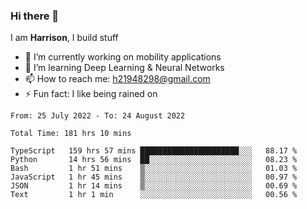 ### Hi there 👋

I am **Harrison**, I build stuff 

<!--
**drogon98/drogon98** is a ✨ _special_ ✨ repository because its `README.md` (this file) appears on your GitHub profile.

Here are some ideas to get you started:

- 🔭 I’m currently working on ...
- 🌱 I’m currently learning ...
- 👯 I’m looking to collaborate on ...
- 🤔 I’m looking for help with ...
- 💬 Ask me about ...
- 📫 How to reach me: ...
- 😄 Pronouns: ...
- ⚡ Fun fact: ...
-->
<!--[![Anurag's GitHub stats](https://github-readme-stats.vercel.app/api?username=drogon98&theme=merko&show_icons=true)](https://github.com/anuraghazra/github-readme-stats)-->

- 🔭 I’m currently working on mobility applications
- 🌱 I’m learning Deep Learning & Neural Networks
- 📫 How to reach me: h21948298@gmail.com
- ⚡ Fun fact: I like being rained on

<!--START_SECTION:waka-->

```text
From: 25 July 2022 - To: 24 August 2022

Total Time: 181 hrs 10 mins

TypeScript   159 hrs 57 mins ██████████████████████░░░   88.17 %
Python       14 hrs 56 mins  ██░░░░░░░░░░░░░░░░░░░░░░░   08.23 %
Bash         1 hr 51 mins    ▒░░░░░░░░░░░░░░░░░░░░░░░░   01.03 %
JavaScript   1 hr 45 mins    ▒░░░░░░░░░░░░░░░░░░░░░░░░   00.97 %
JSON         1 hr 14 mins    ▒░░░░░░░░░░░░░░░░░░░░░░░░   00.69 %
Text         1 hr 1 min      ░░░░░░░░░░░░░░░░░░░░░░░░░   00.56 %
```

<!--END_SECTION:waka-->
